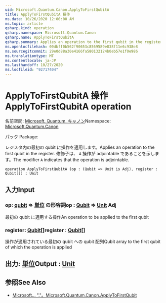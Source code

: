 ```yaml
---
uid: Microsoft.Quantum.Canon.ApplyToFirstQubitA
title: ApplyToFirstQubitA 操作
ms.date: 10/26/2020 12:00:00 AM
ms.topic: article
qsharp.kind: operation
qsharp.namespace: Microsoft.Quantum.Canon
qsharp.name: ApplyToFirstQubitA
qsharp.summary: Applies an operation to the first qubit in the register. The modifier `A` indicates that the operation is adjointable.
ms.openlocfilehash: 00dbff0b562f90653c8569589e838f11e6c938e8
ms.sourcegitcommit: 29e0d88a30e4166fa580132124b0eb57e1f0e986
ms.translationtype: MT
ms.contentlocale: ja-JP
ms.lasthandoff: 10/27/2020
ms.locfileid: "92717404"
---
```

# <a name="applytofirstqubita-operation"></a><span data-ttu-id="bac2a-102">ApplyToFirstQubitA 操作</span><span class="sxs-lookup"><span data-stu-id="bac2a-102">ApplyToFirstQubitA operation</span></span>

<span data-ttu-id="bac2a-103">名前空間: [Microsoft. Quantum. キャノン](xref:Microsoft.Quantum.Canon)</span><span class="sxs-lookup"><span data-stu-id="bac2a-103">Namespace: [Microsoft.Quantum.Canon](xref:Microsoft.Quantum.Canon)</span></span>

<span data-ttu-id="bac2a-104">パック [](https://nuget.org/packages/)</span><span class="sxs-lookup"><span data-stu-id="bac2a-104">Package: [](https://nuget.org/packages/)</span></span>


<span data-ttu-id="bac2a-105">レジスタ内の最初の qubit に操作を適用します。</span><span class="sxs-lookup"><span data-stu-id="bac2a-105">Applies an operation to the first qubit in the register.</span></span>
<span data-ttu-id="bac2a-106">修飾子は、 `A` 操作が adjointable であることを示します。</span><span class="sxs-lookup"><span data-stu-id="bac2a-106">The modifier `A` indicates that the operation is adjointable.</span></span>

```qsharp
operation ApplyToFirstQubitA (op : (Qubit => Unit is Adj), register : Qubit[]) : Unit
```


## <a name="input"></a><span data-ttu-id="bac2a-107">入力</span><span class="sxs-lookup"><span data-stu-id="bac2a-107">Input</span></span>

### <a name="op--qubit--unit-adj"></a><span data-ttu-id="bac2a-108">op: [qubit](xref:microsoft.quantum.lang-ref.qubit) => [単位](xref:microsoft.quantum.lang-ref.unit) の形容詞</span><span class="sxs-lookup"><span data-stu-id="bac2a-108">op : [Qubit](xref:microsoft.quantum.lang-ref.qubit) => [Unit](xref:microsoft.quantum.lang-ref.unit) Adj</span></span>

<span data-ttu-id="bac2a-109">最初の qubit に適用する操作</span><span class="sxs-lookup"><span data-stu-id="bac2a-109">An operation to be applied to the first qubit</span></span>


### <a name="register--qubit"></a><span data-ttu-id="bac2a-110">register: [Qubit](xref:microsoft.quantum.lang-ref.qubit)[]</span><span class="sxs-lookup"><span data-stu-id="bac2a-110">register : [Qubit](xref:microsoft.quantum.lang-ref.qubit)[]</span></span>

<span data-ttu-id="bac2a-111">操作が適用されている最初の qubit への qubit 配列</span><span class="sxs-lookup"><span data-stu-id="bac2a-111">Qubit array to the first qubit of which the operation is applied</span></span>



## <a name="output--unit"></a><span data-ttu-id="bac2a-112">出力: [単位](xref:microsoft.quantum.lang-ref.unit)</span><span class="sxs-lookup"><span data-stu-id="bac2a-112">Output : [Unit](xref:microsoft.quantum.lang-ref.unit)</span></span>



## <a name="see-also"></a><span data-ttu-id="bac2a-113">参照</span><span class="sxs-lookup"><span data-stu-id="bac2a-113">See Also</span></span>

- [<span data-ttu-id="bac2a-114">Microsoft... "."。</span><span class="sxs-lookup"><span data-stu-id="bac2a-114">Microsoft.Quantum.Canon.ApplyToFirstQubit</span></span>](xref:Microsoft.Quantum.Canon.ApplyToFirstQubit)
